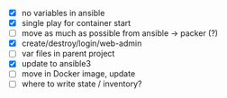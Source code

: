 
- [x] no variables in ansible
- [x] single play for container start
- [ ] move as much as possible from ansible -> packer (?)
- [x] create/destroy/login/web-admin
- [ ] var files in parent project
- [x] update to ansible3
- [ ] move in Docker image, update
- [ ] where to write state / inventory?
